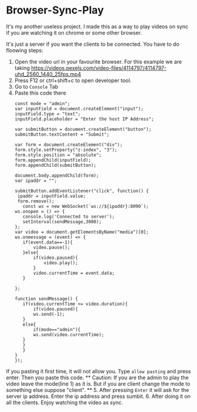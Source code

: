 # Browser-Sync-Play

It's my another useless project.
I made this as a way to play videos on sync if you are watching it on chrome or some other browser.

It's just a server if you want the clients to be connected. You have to do floowing steps:
1. Open the video url in your favourite browser. For this example we are taking https://videos.pexels.com/video-files/4114797/4114797-uhd_2560_1440_25fps.mp4
2. Press F12 or ctrl+shift+c to open developer tool.
3. Go to `Console` Tab
4. Paste this code there
   ```
   const mode = "admin";
   var inputField = document.createElement("input");
   inputField.type = "text";
   inputField.placeholder = "Enter the host IP Address";
  
   var submitButton = document.createElement("button");
   submitButton.textContent = "Submit";
  
   var form = document.createElement("div");
   form.style.setProperty("z-index", "3");
   form.style.position = "absolute";
   form.appendChild(inputField);
   form.appendChild(submitButton);
  
   document.body.appendChild(form);
   var ipaddr = "";
  
   submitButton.addEventListener("click", function() {
    ipaddr = inputField.value;
    form.remove();
      const ws = new WebSocket(`ws://${ipaddr}:8090`);
   ws.onopen = () => {
      console.log('Connected to server');
      setInterval(sendMessage,3000);
   };
   var video = document.getElementsByName("media")[0];
   ws.onmessage = (event) => {
      if(event.data==-1){
          video.pause();
      }else{
          if(video.paused){
              video.play();
          }
          video.currentTime = event.data;
      }
      
   };
  
   function sendMessage() {
      if(video.currentTime <= video.duration){
          if(video.paused){
          ws.send(-1);
      }
      else{
          if(mode=="admin"){
          ws.send(video.currentTime);
      }
      }
      }
   }
   });
   ```
If you pasting it first time, it will not allow you. Type `allow pasting` and press enter. Then you paste this code.
** Caution: If you are the admin to play the video leave the mode(line 1) as it is. But if you are client change the mode to something else suppose "client". **
5. After pressing `Enter` it will ask for the server ip address. Enter the ip address and press sumbit.
6. After doing it on all the clients. Enjoy watching the video as sync.
